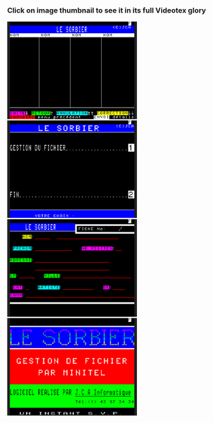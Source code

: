 ### Click on image thumbnail to see it in its full **Videotex** glory

[<img src="https://raw.githubusercontent.com/XReyRobert/VideotexPagesRepository/master//PagesVideotex/cquest/SORBIER/.thumbnails/E.SORB2.png" width="300">](http://www.lideal.com/miedit/minitel-loader.html?url=https://raw.githubusercontent.com/XReyRobert/VideotexPagesRepository/master//PagesVideotex/cquest/SORBIER/E.SORB2)
[<img src="https://raw.githubusercontent.com/XReyRobert/VideotexPagesRepository/master//PagesVideotex/cquest/SORBIER/.thumbnails/E.SORBMENU.png" width="300">](http://www.lideal.com/miedit/minitel-loader.html?url=https://raw.githubusercontent.com/XReyRobert/VideotexPagesRepository/master//PagesVideotex/cquest/SORBIER/E.SORBMENU)
[<img src="https://raw.githubusercontent.com/XReyRobert/VideotexPagesRepository/master//PagesVideotex/cquest/SORBIER/.thumbnails/E.SORB.png" width="300">](http://www.lideal.com/miedit/minitel-loader.html?url=https://raw.githubusercontent.com/XReyRobert/VideotexPagesRepository/master//PagesVideotex/cquest/SORBIER/E.SORB)
[<img src="https://raw.githubusercontent.com/XReyRobert/VideotexPagesRepository/master//PagesVideotex/cquest/SORBIER/.thumbnails/E.SORBINTRO.png" width="300">](http://www.lideal.com/miedit/minitel-loader.html?url=https://raw.githubusercontent.com/XReyRobert/VideotexPagesRepository/master//PagesVideotex/cquest/SORBIER/E.SORBINTRO)
